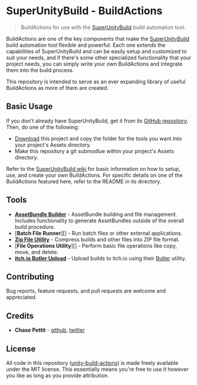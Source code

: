 # SuperUnityBuild - BuildActions
> BuildActions for use with the [SuperUnityBuild][unitybuild] build automation tool.

BuildActions are one of the key components that make the [SuperUnityBuild][unitybuild] build automation tool flexible and powerful. Each one extends the capabilities of SuperUnityBuild and can be easily setup and customized to suit your needs, and if there's some other specialized functionality that your project needs, you can simply write your own BuildActions and integrate them into the build process.

This repository is intended to serve as an ever expanding library of useful BuildActions as more of them are created.

## Basic Usage

If you don't already have SuperUnityBuild, get it from its [GitHub repository][unitybuild]. Then, do one of the following:

* [Download][download] this project and copy the folder for the tools you want into your project's Assets directory.
* Make this repository a git submodlue within your project's Assets directory.

Refer to the [SuperUnityBuild wiki][unitybuild-wiki] for basic information on how to setup, use, and create your own BuildActions. For specific details on one of the BuildActions featured here, refer to the README in its directory.

## Tools

* [**AssetBundle Builder**][assetbundle] - AssetBundle building and file management. Includes functionality to generate AssetBundles outside of the overall build procedure.
* [**Batch File Runner**][] - Run batch files or other external applications.
* [**Zip File Utility**][zipfile] - Compress builds and other files into ZIP file format.
* [**File Operations Utility**][] - Perform basic file operations like copy, move, and delete.
* [**itch.io Butler Upload**][itchuploader] - Upload builds to itch.io using their [Butler](https://github.com/itchio/butler) utility.

## Contributing
Bug reports, feature requests, and pull requests are welcome and appreciated.

## Credits
* **Chase Pettit** - [github](https://github.com/Chaser324), [twitter](http://twitter.com/chasepettit)

## License
All code in this repository ([unity-build-actions](https://github.com/Chaser324/unity-build-actions)) is made freely available under the MIT license. This essentially means you're free to use it however you like as long as you provide attribution.





[download]: https://github.com/Chaser324/unity-build-actions/archive/master.zip
[unitybuild]: https://github.com/Chaser324/unity-build
[unitybuild-wiki]: https://github.com/Chaser324/unity-build/wiki/Build-Actions

[assetbundle]: https://github.com/Chaser324/unity-build-actions/tree/master/UnityBuild-AssetBundle
[zipfile]: https://github.com/Chaser324/unity-build-actions/tree/master/UnityBuild-ZipFile
[itchuploader]: https://github.com/Chaser324/unity-build-actions/tree/master/UnityBuild-ItchUploader
